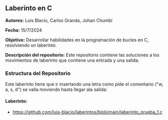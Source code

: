 ## Laberinto en C

**Autores:** Luis Blacio, Carlos Granda, Johan Chumbi

**Fecha:** 15/7/2024

**Objetivo:** Desarrollar habilidades en la programación de bucles en C, resolviendo un laberinto.

**Descripción del repositorio:** Este repositorio contiene las soluciones a los movimientos de laberinto que contiene una entrada y una salida.

### Estructura del Repositorio
Este laberinto tiene que ir insertando una letra como pide el comentario ("w, a, s, d") se valla moviendo hasta llegar ala salida: 

#### Laberinto:

- https://github.com/luis-blacio/laberintos/blob/main/laberinto_prueba_1.c
